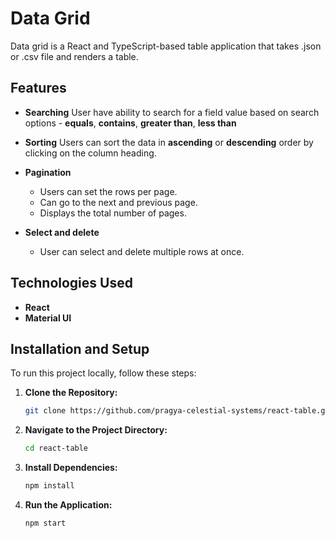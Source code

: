 # Data Grid

Data grid is a React and TypeScript-based table application that takes .json or .csv file and renders a table. 

## Features

- **Searching**
  User have ability to search for a field value based on search options - **equals**, **contains**, **greater than**, **less than**

- **Sorting**
 Users can sort the data in **ascending** or **descending** order by clicking on the column heading.
- **Pagination**
  - Users can set the rows per page.
  - Can go to the next and previous page.
  - Displays the total number of pages.

- **Select and delete**
  - User can select and delete multiple rows at once.

## Technologies Used
- **React**
- **Material UI**

## Installation and Setup

To run this project locally, follow these steps:

1. **Clone the Repository:**
   ```bash
   git clone https://github.com/pragya-celestial-systems/react-table.git
   ```

2. **Navigate to the Project Directory:**
   ```bash
   cd react-table
   ```

3. **Install Dependencies:**
   ```bash
   npm install
   ```

4. **Run the Application:**
   ```bash
   npm start
   ```
